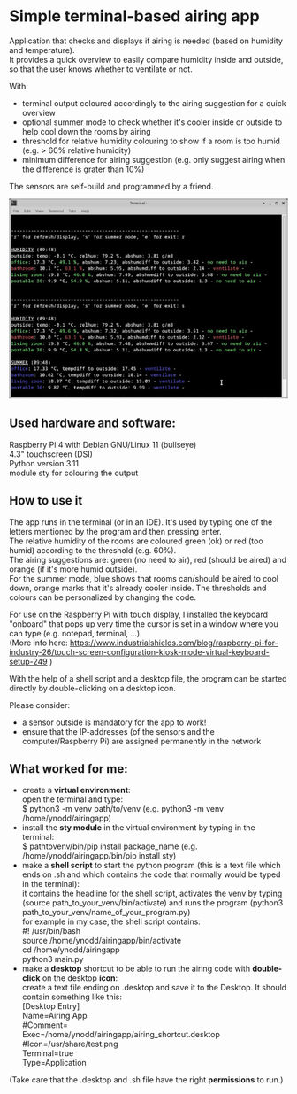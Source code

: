 

# Simple terminal-based airing app

Application that checks and displays if airing is needed (based on humidity and temperature).<br>
It provides a quick overview to easily compare humidity inside and outside, so that the user knows whether to ventilate or not.<br>

With:
- terminal output coloured accordingly to the airing suggestion for a quick overview
- optional summer mode to check whether it's cooler inside or outside to help cool down the rooms by airing
- threshold for relative humidity colouring to show if a room is too humid (e.g. > 60% relative humidity)
- minimum difference for airing suggestion (e.g. only suggest airing when the difference is grater than 10%) 

The sensors are self-build and programmed by a friend.

![screenshot of the terminal with the airing program running](screenshot_airing_app.jpg)

## Used hardware and software:
Raspberry Pi 4 with Debian GNU/Linux 11 (bullseye)<br>
4.3" touchscreen (DSI)<br>
Python version 3.11<br>
module sty for colouring the output

## How to use it
The app runs in the terminal (or in an IDE). It's used by typing one of the letters mentioned by the program and then pressing enter.<br>
The relative humidity of the rooms are coloured green (ok) or red (too humid) according to the threshold (e.g. 60%).<br>
The airing suggestions are: green (no need to air), red (should be aired) and orange (if it's more humid outside).<br>
For the summer mode, blue shows that rooms can/should be aired to cool down, orange marks that it's already cooler inside.
The thresholds and colours can be personalized by changing the code.<br>

For use on the Raspberry Pi with touch display, I installed the keyboard "onboard" that pops up very time the cursor is set in a window where you can type (e.g. notepad, terminal, ...)<br>
(More info here: https://www.industrialshields.com/blog/raspberry-pi-for-industry-26/touch-screen-configuration-kiosk-mode-virtual-keyboard-setup-249 )<br>

With the help of a shell script and a desktop file, the program can be started directly by double-clicking on a desktop icon.<br>

Please consider:
- a sensor outside is mandatory for the app to work!
- ensure that the IP-addresses (of the sensors and the computer/Raspberry Pi) are assigned permanently in the network

## What worked for me:<br>
- create a **virtual environment**:<br>
open the terminal and type:<br>
\$ python3 -m venv path/to/venv (e.g. python3 -m venv /home/ynodd/airingapp)<br>
- install the **sty module** in the virtual environment by typing in the terminal: <br>
\$ pathtovenv/bin/pip install package_name (e.g. /home/ynodd/airingapp/bin/pip install sty)<br>
- make a **shell script** to start the python program (this is a text file which ends on .sh and which contains the code that normally would be typed in the terminal):<br>
it contains the headline for the shell script, activates the venv by typing (source path_to_your_venv/bin/activate) and runs the program (python3 path_to_your_venv/name_of_your_program.py)<br>
for example in my case, the shell script contains:<br>
\#! /usr/bin/bash<br>
source /home/ynodd/airingapp/bin/activate<br>
cd /home/ynodd/airingapp<br>
python3 main.py<br>
- make a **desktop** shortcut to be able to run the airing code with **double-click** on the desktop **icon**:<br>
create a text file ending on .desktop and save it to the Desktop. It should contain something like this:<br>
[Desktop Entry]<br>
Name=Airing App<br>
\#Comment=<br>
Exec=/home/ynodd/airingapp/airing_shortcut.desktop<br>
\#Icon=/usr/share/test.png<br>
Terminal=true<br>
Type=Application<br>

(Take care that the .desktop and .sh file have the right **permissions** to run.)







